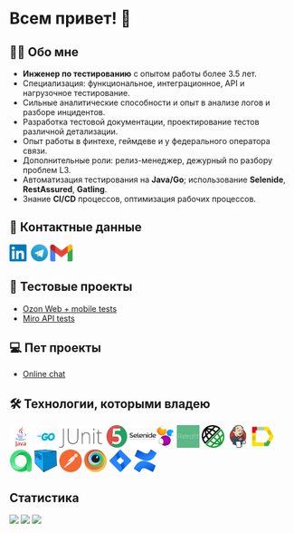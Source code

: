 # Всем привет! 👋


## 🙋‍♂️ Обо мне

- **Инженер по тестированию** с опытом работы более 3.5 лет.
- Специализация: функциональное, интеграционное, API и нагрузочное тестирование.
- Сильные аналитические способности и опыт в анализе логов и разборе инцидентов.
- Разработка тестовой документации, проектирование тестов различной детализации.
- Опыт работы в финтехе, геймдеве и у федерального оператора связи.
- Дополнительные роли: релиз-менеджер, дежурный по разбору проблем L3.
- Автоматизация тестирования на **Java/Go**; использование **Selenide**, **RestAssured**, **Gatling**.
- Знание **CI/CD** процессов, оптимизация рабочих процессов.



## 🧭 Контактные данные
[<img src='other/linkedin.png' alt='linkedin' height='30'>](https://www.linkedin.com/in/valentin-gordeev-163181123/)
[<img src='other/tg.png' alt='telegram' height='30'>](https://t.me/valentine_iam)
[<img src='other/gmail.png' alt='gmail' height='30'>](mailto:qa@valentin-gordeev.ru) 

## 🐊 Тестовые проекты
- [Ozon Web + mobile tests](https://github.com/vellgordeev/Ozon_Web-Mobile_autotests)
- [Miro API tests](https://github.com/vellgordeev/MiroAPI_autotests)

## 💻 Пет проекты
- [Online chat](https://github.com/vellgordeev/online-chat)

## 🛠️ Технологии, которыми владею
<div>
<a href="https://www.oracle.com/java/"><img src="technologies/java.png" alt="Java" width="40" height="40"/></a>
<a href="https://golang.org/"><img src="technologies/go.png" alt="Go" width="40" height="40"/></a>
<a href="https://junit.org/junit5/"><img src="technologies/junit.png" alt="JUnit" width="120" height="40"/></a>
<a href="https://selenide.org/"><img src="technologies/selenide.png" alt="Selenide" width="80" height="40"/></a>
<a href="https://square.github.io/retrofit/"><img src="technologies/retrofit.png" alt="Retrofit" width="40" height="40"/></a>
<a href="https://rest-assured.io/"><img src="technologies/restassured.png" alt="RestAssured" width="40" height="40"/></a>
<a href="https://www.jenkins.io/"><img src="technologies/jenkins.png" alt="Jenkins" width="40" height="40"/></a>
<a href="https://allurereport.org/"><img src="technologies/allure_report.png" alt="Allure" width="40" height="40"/></a>
<a href="https://qameta.io/"><img src="technologies/allure_testops.png" alt="AllureTestOps" width="40" height="40"/></a>
<a href="https://aerokube.com/selenoid/"><img src="technologies/selenoid.png" alt="Selenoid" width="40" height="40"/></a>
<a href="https://www.postman.com/"><img src="technologies/postman.png" alt="Postman" width="40" height="40"/></a>
<a href="https://www.browserstack.com/"><img src="technologies/browserstack.png" alt="Browserstack" width="40" height="40"/></a>
<a href="https://www.atlassian.com/software/jira"><img src="technologies/jira.png" alt="Jira" width="40" height="40"/></a>
<a href="https://www.atlassian.com/software/confluence"><img src="technologies/confluence.png" alt="Confluence" width="40" height="40"/></a>
</div>


## Cтатистика
![](https://github-profile-summary-cards.vercel.app/api/cards/stats?username=vellgordeev&theme=tokyonight)
![](http://github-profile-summary-cards.vercel.app/api/cards/repos-per-language?username=vellgordeev&theme=tokyonight) 
![](https://github-profile-summary-cards.vercel.app/api/cards/profile-details?username=vellgordeev&theme=tokyonight)

